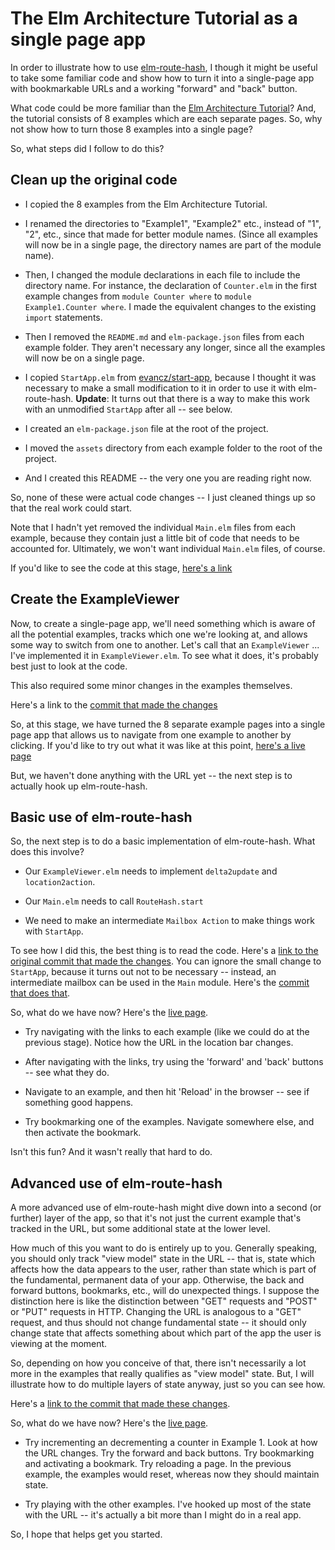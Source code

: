 # The Elm Architecture Tutorial as a single page app

In order to illustrate how to use
[elm-route-hash](https://github.com/rgrempel/elm-route-hash),
I though it might be useful to take some familiar code and show
how to turn it into a single-page app with bookmarkable URLs
and a working "forward" and "back" button.

What code could be more familiar than the
[Elm Architecture Tutorial](https://github.com/evancz/elm-architecture-tutorial)?
And, the tutorial consists of 8 examples which are each separate pages. So, why
not show how to turn those 8 examples into a single page?

So, what steps did I follow to do this?

## Clean up the original code

*   I copied the 8 examples from the Elm Architecture Tutorial.

*   I renamed the directories to "Example1", "Example2" etc., instead of "1",
    "2", etc., since that made for better module names. (Since all examples
    will now be in a single page, the directory names are part of the module
    name).

*   Then, I changed the module declarations in each file to include the
    directory name. For instance, the declaration of `Counter.elm` in the first
    example changes from `module Counter where` to `module Example1.Counter
    where`. I made the equivalent changes to the existing `import` statements.

*   Then I removed the `README.md` and `elm-package.json` files
    from each example folder. They aren't necessary any longer, since all the
    examples will now be on a single page.

*   I copied `StartApp.elm` from
    [evancz/start-app](https://github.com/evancz/start-app.git), because I
    thought it was necessary to make a small modification to it in order to use
    it with elm-route-hash. **Update**: It turns out that there is a way to
    make this work with an unmodified `StartApp` after all -- see below.

*   I created an `elm-package.json` file at the root of the project.

*   I moved the `assets` directory from each example folder to the root of the
    project.

*   And I created this README -- the very one you are reading right now.

So, none of these were actual code changes -- I just cleaned things up so that
the real work could start.

Note that I hadn't yet removed the individual `Main.elm` files from each example,
because they contain just a little bit of code that needs to be accounted for.
Ultimately, we won't want individual `Main.elm` files, of course.

If you'd like to see the code at this stage,
[here's a link](https://github.com/rgrempel/elm-route-hash/tree/6832fd459db204a4acea8820d6dcfc40b6cbe86f/examples/elm-architecture-tutorial)


## Create the ExampleViewer

Now, to create a single-page app, we'll need something which is aware of all the
potential examples, tracks which one we're looking at, and allows some way
to switch from one to another. Let's call that an `ExampleViewer` ... I've
implemented it in `ExampleViewer.elm`. To see what it does, it's probably
best just to look at the code.

This also required some minor changes in the examples themselves.

Here's a link to the [commit that made the changes](https://github.com/rgrempel/elm-route-hash/commit/cc69752e3622442d245ec8af2868bacf7a24c948)

So, at this stage, we have turned the 8 separate example pages into a single
page app that allows us to navigate from one example to another by clicking.
If you'd like to try out what it was like at this point,
[here's a live page](http://rgrempel.github.io/elm-route-hash/examples/elm-architecture-tutorial/spa.html)

But, we haven't done anything with the URL yet -- the next step is to actually
hook up elm-route-hash.


## Basic use of elm-route-hash

So, the next step is to do a basic implementation of elm-route-hash. What
does this involve?

*   Our `ExampleViewer.elm` needs to implement `delta2update` and
    `location2action`.

*   Our `Main.elm` needs to call `RouteHash.start`

*   We need to make an intermediate `Mailbox Action` to make things work
    with `StartApp`.

To see how I did this, the best thing is to read the code. Here's a
[link to the original commit that made the changes](https://github.com/rgrempel/elm-route-hash/commit/77228f25de1e05f419839ed9f63a51e046f84493).
You can ignore the small change to `StartApp`, because it turns out not to be
necessary -- instead, an intermediate mailbox can be used in the `Main`
module. Here's the
[commit that does that](https://github.com/rgrempel/elm-route-hash/commit/887b03300899600cdebab83522582a7246029d20).

So, what do we have now? Here's the [live page](http://rgrempel.github.io/elm-route-hash/examples/elm-architecture-tutorial/basic.html).

*   Try navigating with the links to each example (like we could do
    at the previous stage). Notice how the URL in the location bar
    changes.

*   After navigating with the links, try using the 'forward' and
    'back' buttons -- see what they do.

*   Navigate to an example, and then hit 'Reload' in the browser
    -- see if something good happens.

*   Try bookmarking one of the examples. Navigate somewhere else,
    and then activate the bookmark.

Isn't this fun? And it wasn't really that hard to do.


## Advanced use of elm-route-hash

A more advanced use of elm-route-hash might dive down into a second (or
further) layer of the app, so that it's not just the current example
that's tracked in the URL, but some additional state at the lower level.

How much of this you want to do is entirely up to you. Generally speaking, you
should only track "view model" state in the URL -- that is, state which affects
how the data appears to the user, rather than state which is part of the
fundamental, permanent data of your app. Otherwise, the back and forward
buttons, bookmarks, etc., will do unexpected things.  I suppose the distinction
here is like the distinction between "GET" requests and "POST" or "PUT"
requests in HTTP. Changing the URL is analogous to a "GET" request, and thus
should not change fundamental state -- it should only change state that affects
something about which part of the app the user is viewing at the moment.

So, depending on how you conceive of that, there isn't necessarily a lot more
in the examples that really qualifies as "view model" state. But, I will
illustrate how to do multiple layers of state anyway, just so you can see how.

Here's a [link to the commit that made these changes](https://github.com/rgrempel/elm-route-hash/commit/b07334fea92214e877b953992a88df428d201013).

So, what do we have now? Here's the [live page](http://rgrempel.github.io/elm-route-hash/examples/elm-architecture-tutorial/advanced.html).

*   Try incrementing an decrementing a counter in Example 1. Look at how the
    URL changes. Try the forward and back buttons. Try bookmarking and
    activating a bookmark. Try reloading a page. In the previous example,
    the examples would reset, whereas now they should maintain state.

*   Try playing with the other examples. I've hooked up most of the state
    with the URL -- it's actually a bit more than I might do in a real app.

So, I hope that helps get you started.
